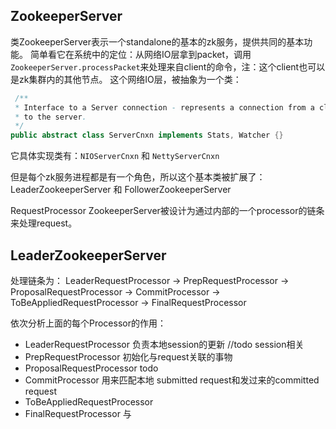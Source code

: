 



## ZookeeperServer
类ZookeeperServer表示一个standalone的基本的zk服务，提供共同的基本功能。
简单看它在系统中的定位：从网络IO层拿到packet，调用 `ZookeeperServer.processPacket`来处理来自client的命令，注：这个client也可以是zk集群内的其他节点。
这个网络IO层，被抽象为一个类：
``` java
 /**
 * Interface to a Server connection - represents a connection from a client
 * to the server.
 */
public abstract class ServerCnxn implements Stats, Watcher {}
```
它具体实现类有：`NIOServerCnxn` 和 `NettyServerCnxn`

但是每个zk服务进程都是有一个角色，所以这个基本类被扩展了：LeaderZookeeperServer 和 FollowerZookeeperServer

RequestProcessor
ZookeeperServer被设计为通过内部的一个processor的链条来处理request。

## LeaderZookeeperServer
处理链条为：
LeaderRequestProcessor -> PrepRequestProcessor -> ProposalRequestProcessor -> CommitProcessor -> ToBeAppliedRequestProcessor -> FinalRequestProcessor

依次分析上面的每个Processor的作用：
* LeaderRequestProcessor 负责本地session的更新 //todo session相关
* PrepRequestProcessor 初始化与request关联的事物
* ProposalRequestProcessor todo
* CommitProcessor 用来匹配本地 submitted request和发过来的committed request
* ToBeAppliedRequestProcessor
* FinalRequestProcessor 
与
